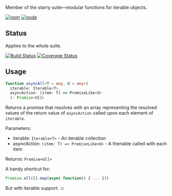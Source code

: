 Member of the starry suite—modular functions for iterable objects.

[![npm](https://img.shields.io/npm/v/starry.async-all.svg?style=flat-square)](https://www.npmjs.com/package/starry.async-all) [![node](https://img.shields.io/node/v/starry.async-all.svg?style=flat-square)](https://nodejs.org/en/download/)

## Status

Applies to the whole suite.

[![Build Status](https://img.shields.io/travis/seangenabe/starry.svg?style=flat-square)](https://travis-ci.org/seangenabe/starry) [![Coverage Status](https://img.shields.io/coveralls/seangenabe/starry.svg?style=flat-square)](https://coveralls.io/github/seangenabe/starry)

## Usage

```typescript
function asyncAll<T = any, U = any>(
  iterable: Iterable<T>, 
  asyncAction: (item: T) => PromiseLike<U>
  ): Promise<U[]>
```

Returns a promise that resolves with an array representing the resolved values of the return value of `asyncAction` called upon each element of `iterable`.

Parameters:
* iterable: `Iterable<T>` - An iterable collection
* asyncAction: `(item: T) => PromiseLike<U>` - A thenable called with each item

Returns: `Promise<U[]>`

A handy shortcut for:
```javascript
Promise.all([].map(async function() { ... }))
```

But with iterable support. ☺

